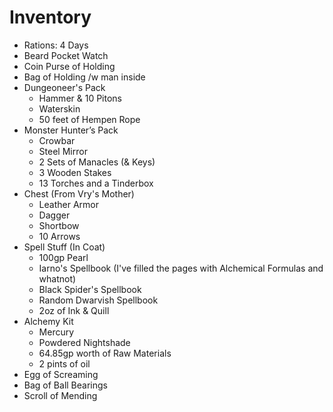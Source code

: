 # Inventory
+ Rations: 4 Days
+ Beard Pocket Watch
+ Coin Purse of Holding
+ Bag of Holding /w man inside
+ Dungeoneer's Pack 
  - Hammer & 10 Pitons
  - Waterskin
  - 50 feet of Hempen Rope
+ Monster Hunter’s Pack
  - Crowbar
  - Steel Mirror
  - 2 Sets of Manacles (& Keys)
  - 3 Wooden Stakes
  - 13 Torches and a Tinderbox
+ Chest (From Vry's Mother)
  - Leather Armor
  - Dagger
  - Shortbow
  - 10 Arrows
+ Spell Stuff (In Coat)
  - 100gp Pearl
  - Iarno's Spellbook (I've filled the pages with Alchemical Formulas and whatnot)
  - Black Spider's Spellbook
  - Random Dwarvish Spellbook
  - 2oz of Ink & Quill
+ Alchemy Kit
  - Mercury
  - Powdered Nightshade
  - 64.85gp worth of Raw Materials
  - 2 pints of oil
+ Egg of Screaming
+ Bag of Ball Bearings
+ Scroll of Mending
